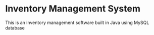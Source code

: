 # Inventory Management System
This is an inventory management software built in Java using MySQL database
